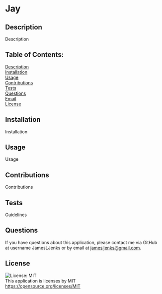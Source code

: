 
  # Jay

  ## Description
  Description

  ## Table of Contents:
  [Description](#description) <br/>
  [Installation](#installation) <br/>
  [Usage](#usage) <br/>
  [Contributions](#contributions) <br/>
  [Tests](#tests) <br/>
  [Questions](#questions) <br/>
  [Email](#email) <br/>
  [License](#license) <br/>

  ## Installation
  Installation

  ## Usage
  Usage

  ## Contributions
  Contributions

  ## Tests
  Guidelines

  ## Questions
  If you have questions about this application, please contact me via GitHub at username JamesLJenks or by email at jamesljenks@gmail.com.

  ## License
  ![License: MIT](https://img.shields.io/badge/License-MIT-yellow.svg) <br/>
  This application is licenses by MIT <br/>
  https://opensource.org/licenses/MIT <br/>
  